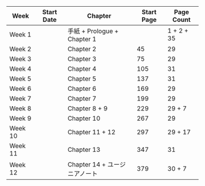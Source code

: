 | Week | Start Date | Chapter | Start Page | Page Count |
| - | - | - | - | - |
| Week 1 | | 手紙 + Prologue + Chapter 1 | | 1 + 2 + 35 |
| Week 2 | | Chapter 2 | 45 | 29 |
| Week 3 | | Chapter 3 | 75 | 29 |
| Week 4 | | Chapter 4 | 105 | 31 |
| Week 5 | | Chapter 5 | 137 | 31 |
| Week 6 | | Chapter 6 | 169 | 29 |
| Week 7 | | Chapter 7 | 199 | 29 |
| Week 8 | | Chapter 8 + 9 | 229 | 29 + 7 |
| Week 9 | | Chapter 10 | 267 | 29 |
| Week 10 | | Chapter 11 + 12 | 297 | 29 + 17 |
| Week 11 | | Chapter 13 | 347 | 31 |
| Week 12 | | Chapter 14 + ユージニアノート | 379 | 30 + 7 |
